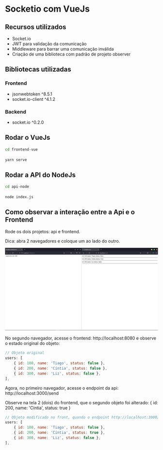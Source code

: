 # Socketio com VueJs

## Recursos utilizados

- Socket.io
- JWT para validação da comunicação
- Middleware para barrar uma comunicação inválida
- Criação de uma biblioteca com padrão de projeto observer

## Bibliotecas utilizadas

### Frontend

- jsonwebtoken ^8.5.1
- socket.io-client ^4.1.2

### Backend

- socket.io ^0.2.0

## Rodar o VueJs

```bash
cd frontend-vue

yarn serve
```

## Rodar a API do NodeJs

```bash
cd api-node

node index.js
```

## Como observar a interação entre a Api e o Frontend

Rode os dois projetos: api e frontend.

Dica: abra 2 navegadores e coloque um ao lado do outro.

<img src="./media/socketio.png" />

No segundo navegador, acesse o frontend: http://localhost:8080 e observe o estado original do objeto:

```js
// Objeto original
users: [
    { id: 100, name: 'Tiago', status: false },
    { id: 200, name: 'Cíntia', status: false },
    { id: 300, name: 'Liz', status: false },
],
```

Agora, no primeiro navegador, acesse o endpoint da api: http://localhost:3000/send

Observe na tela 2 (dois) do frontend, que o segundo objeto foi alterado: { id: 200, name: 'Cíntia', status: true }

```js
// Objeto modificado no front, quando o endpoint http://localhost:3000/send acessado
users: [
    { id: 100, name: 'Tiago', status: false },
    { id: 200, name: 'Cíntia', status: true },
    { id: 300, name: 'Liz', status: false },
],
```
